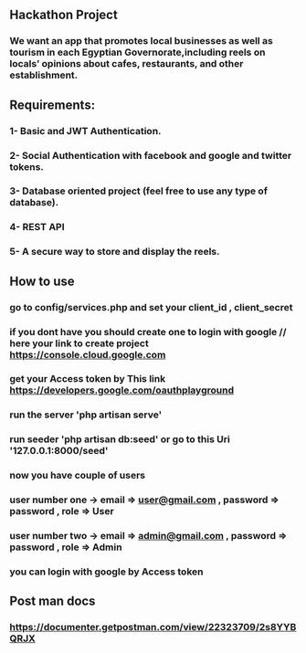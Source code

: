 ## Hackathon Project

### We want an app that promotes local businesses as well as tourism in each Egyptian Governorate,including reels on locals’ opinions about cafes, restaurants, and other establishment.

## Requirements:

### 1- Basic and JWT Authentication.
### 2- Social Authentication with facebook and google and twitter tokens.
### 3- Database oriented project (feel free to use any type of database).
### 4- REST API
### 5- A secure way to store and display the reels.


## How to use 

### go to config/services.php and set your client_id , client_secret 
### if you dont have you should create one to login with google // here your link to create project  https://console.cloud.google.com
### get your Access token by This link https://developers.google.com/oauthplayground
### run the server 'php artisan serve'
### run seeder 'php artisan db:seed' or go to this Uri '127.0.0.1:8000/seed'
### now you have couple of users 
### user number one -> email => user@gmail.com  , password => password , role => User
### user number two -> email => admin@gmail.com , password => password , role => Admin
### you can login with google by Access token


## Post man docs

### https://documenter.getpostman.com/view/22323709/2s8YYBQRJX






